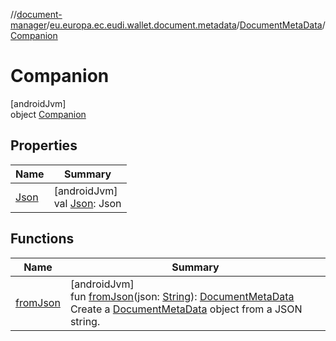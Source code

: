 //[document-manager](../../../../index.md)/[eu.europa.ec.eudi.wallet.document.metadata](../../index.md)/[DocumentMetaData](../index.md)/[Companion](index.md)

# Companion

[androidJvm]\
object [Companion](index.md)

## Properties

| Name | Summary |
|---|---|
| [Json](-json.md) | [androidJvm]<br>val [Json](-json.md): Json |

## Functions

| Name | Summary |
|---|---|
| [fromJson](from-json.md) | [androidJvm]<br>fun [fromJson](from-json.md)(json: [String](https://kotlinlang.org/api/latest/jvm/stdlib/kotlin/-string/index.html)): [DocumentMetaData](../index.md)<br>Create a [DocumentMetaData](../index.md) object from a JSON string. |
